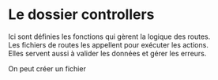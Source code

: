 # Le dossier controllers

Ici sont définies les fonctions qui gèrent la logique des routes.  
Les fichiers de routes les appellent pour exécuter les actions.  
Elles servent aussi à valider les données et gérer les erreurs.

On peut créer un fichier
